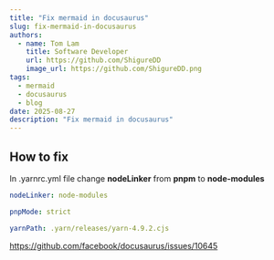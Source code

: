 ```yaml
---
title: "Fix mermaid in docusaurus"
slug: fix-mermaid-in-docusaurus
authors:
  - name: Tom Lam
    title: Software Developer
    url: https://github.com/ShigureDD
    image_url: https://github.com/ShigureDD.png
tags:
  - mermaid
  - docusaurus
  - blog
date: 2025-08-27
description: "Fix mermaid in docusaurus"
---
```


## How to fix

In .yarnrc.yml file change **nodeLinker** from **pnpm** to **node-modules**

```yml
nodeLinker: node-modules

pnpMode: strict

yarnPath: .yarn/releases/yarn-4.9.2.cjs
```

https://github.com/facebook/docusaurus/issues/10645
